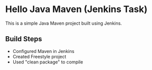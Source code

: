 # Hello Java Maven (Jenkins Task)

This is a simple Java Maven project built using Jenkins.

## Build Steps
- Configured Maven in Jenkins
- Created Freestyle project
- Used "clean package" to compile
